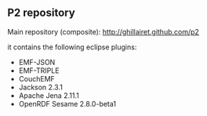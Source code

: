 ## P2 repository

Main repository (composite): http://ghillairet.github.com/p2

it contains the following eclipse plugins:
- EMF-JSON
- EMF-TRIPLE
- CouchEMF
- Jackson 2.3.1
- Apache Jena 2.11.1
- OpenRDF Sesame 2.8.0-beta1

